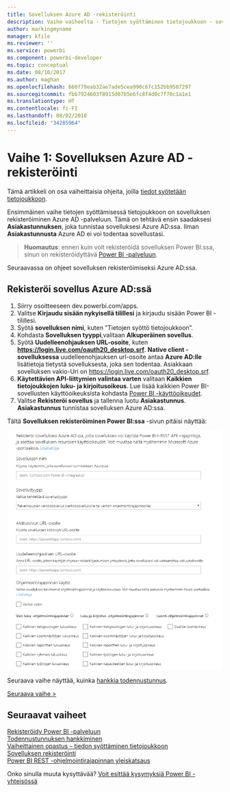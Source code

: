```yaml
---
title: Sovelluksen Azure AD -rekisteröinti
description: Vaihe vaiheelta - Tietojen syöttäminen tietojoukkoon - sovelluksen rekisteröinti Azure AD:n kanssa
author: markingmyname
manager: kfile
ms.reviewer: ''
ms.service: powerbi
ms.component: powerbi-developer
ms.topic: conceptual
ms.date: 08/10/2017
ms.author: maghan
ms.openlocfilehash: 660f79eab32ae7ade5cea990c6fc152bb9507297
ms.sourcegitcommit: fbb7924603f8915d07b5e6fc8f4d0c7f70c1a1e1
ms.translationtype: HT
ms.contentlocale: fi-FI
ms.lasthandoff: 08/02/2018
ms.locfileid: "34285964"
---
```

# <a name="step-1-register-an-app-with-azure-ad"></a>Vaihe 1: Sovelluksen Azure AD -rekisteröinti
Tämä artikkeli on osa vaiheittaisia ohjeita, joilla [tiedot syötetään tietojoukkoon](walkthrough-push-data.md).

Ensimmäinen vaihe tietojen syöttämisessä tietojoukkoon on sovelluksen rekisteröiminen Azure AD -palveluun. Tämä on tehtävä ensin saadaksesi **Asiakastunnuksen**, joka tunnistaa sovelluksesi Azure AD:ssa. Ilman **Asiakastunnusta** Azure AD ei voi todentaa sovellustasi.

> **Huomautus**: ennen kuin voit rekisteröidä sovelluksen Power BI:ssa, sinun on rekisteröidyttävä [Power BI -palveluun](create-an-azure-active-directory-tenant.md).
> 
> 

Seuraavassa on ohjeet sovelluksen rekisteröimiseksi Azure AD:ssa.

## <a name="register-an-app-in-azure-ad"></a>Rekisteröi sovellus Azure AD:ssä
1. Siirry osoitteeseen dev.powerbi.com/apps.
2. Valitse **Kirjaudu sisään nykyisellä tilillesi** ja kirjaudu sisään Power BI -tilillesi.
3. Syötä **sovelluksen nimi**, kuten ”Tietojen syöttö tietojoukkoon”.
4. Kohdasta **Sovelluksen tyyppi**,valitaan **Alkuperäinen sovellus**.
5. Syötä **Uudelleenohjauksen URL-osoite**, kuten **https://login.live.com/oauth20_desktop.srf**. **Native client -sovelluksessa** uudelleenohjauksen url-osoite antaa **Azure AD:lle** lisätietoja tietystä sovelluksesta, joka sen todentaa. Asiakkaan sovelluksen vakio-Uri on https://login.live.com/oauth20_desktop.srf.
6. **Käytettävien API-liittymien valintaa varten**  valitaan **Kaikkien tietojoukkojen luku- ja kirjoitusoikeus**. Lue lisää kaikkien Power BI-sovellusten käyttöoikeuksista kohdasta [Power BI -käyttöoikeudet](power-bi-permissions.md).
7. Valitse **Rekisteröi sovellus** ja tallenna luotu **Asiakastunnus**. **Asiakastunnus** tunnistaa sovelluksen Azure AD:ssa.

Tältä **Sovelluksen rekisteröiminen Power BI:ssa** -sivun pitäisi näyttää:

![](media/walkthrough-push-data-register-app-with-azure-ad/powerbi-developer-sample-register-app.png)

Seuraava vaihe näyttää, kuinka [hankkia todennustunnus](walkthrough-push-data-get-token.md).

[Seuraava vaihe >](walkthrough-push-data-get-token.md)

## <a name="next-steps"></a>Seuraavat vaiheet
[Rekisteröidy Power BI -palveluun](create-an-azure-active-directory-tenant.md)  
[Todennustunnuksen hankkiminen](walkthrough-push-data-get-token.md)  
[Vaiheittainen opastus – tiedon syöttäminen tietojoukkoon](walkthrough-push-data.md)  
[Sovelluksen rekisteröinti](register-app.md)  
[Power BI REST -ohjelmointirajapinnan yleiskatsaus](overview-of-power-bi-rest-api.md)  

Onko sinulla muuta kysyttävää? [Voit esittää kysymyksiä Power BI -yhteisössä](http://community.powerbi.com/)

